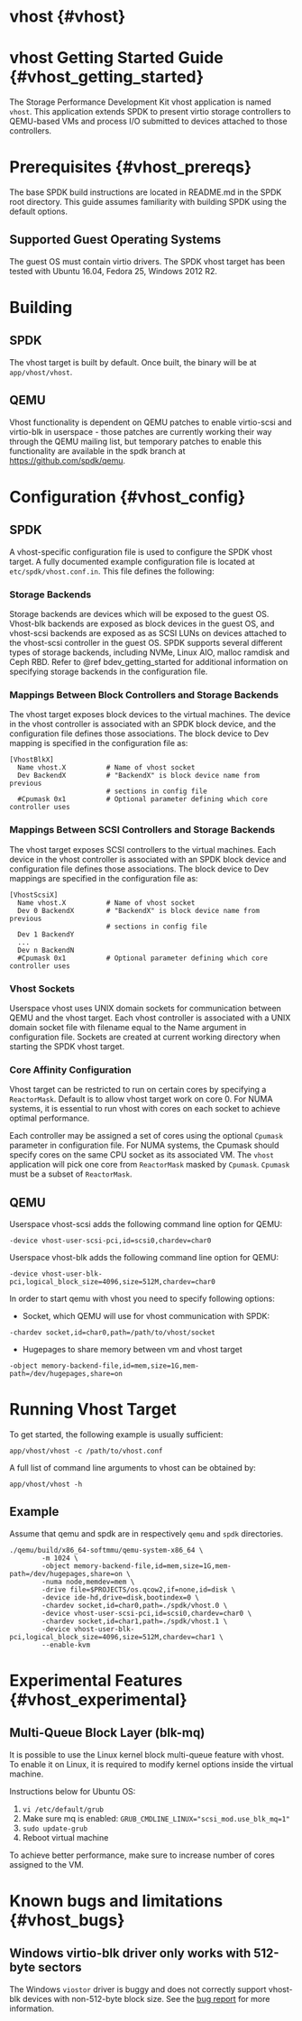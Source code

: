 # vhost {#vhost}

# vhost Getting Started Guide {#vhost_getting_started}

The Storage Performance Development Kit vhost application is named `vhost`.
This application extends SPDK to present virtio storage controllers to QEMU-based
VMs and process I/O submitted to devices attached to those controllers.

# Prerequisites {#vhost_prereqs}

The base SPDK build instructions are located in README.md in the SPDK root directory.
This guide assumes familiarity with building SPDK using the default options.

## Supported Guest Operating Systems

The guest OS must contain virtio drivers. The SPDK vhost target has been tested
with Ubuntu 16.04, Fedora 25, Windows 2012 R2.

# Building

## SPDK

The vhost target is built by default.
Once built, the binary will be at `app/vhost/vhost`.

## QEMU

Vhost functionality is dependent on QEMU patches to enable virtio-scsi and
virtio-blk in userspace - those patches are currently working their way
through the QEMU mailing list, but temporary patches to enable this
functionality are available in the spdk branch at https://github.com/spdk/qemu.

# Configuration {#vhost_config}

## SPDK

A vhost-specific configuration file is used to configure the SPDK vhost
target.  A fully documented example configuration file is located at
`etc/spdk/vhost.conf.in`.  This file defines the following:

### Storage Backends

Storage backends are devices which will be exposed to the guest OS.
Vhost-blk backends are exposed as block devices in the guest OS, and vhost-scsi backends are
exposed as as SCSI LUNs on devices attached to the vhost-scsi controller in the guest OS.
SPDK supports several different types of storage backends, including NVMe,
Linux AIO, malloc ramdisk and Ceph RBD.  Refer to @ref bdev_getting_started for
additional information on specifying storage backends in the configuration file.

### Mappings Between Block Controllers and Storage Backends

The vhost target exposes block devices to the virtual machines.
The device in the vhost controller is associated with an SPDK block device, and the
configuration file defines those associations.  The block device to Dev mapping
is specified in the configuration file as:

~~~
[VhostBlkX]
  Name vhost.X          # Name of vhost socket
  Dev BackendX          # "BackendX" is block device name from previous
                        # sections in config file
  #Cpumask 0x1          # Optional parameter defining which core controller uses
~~~

### Mappings Between SCSI Controllers and Storage Backends

The vhost target exposes SCSI controllers to the virtual machines.
Each device in the vhost controller is associated with an SPDK block device and
configuration file defines those associations.  The block device to Dev mappings
are specified in the configuration file as:

~~~
[VhostScsiX]
  Name vhost.X          # Name of vhost socket
  Dev 0 BackendX        # "BackendX" is block device name from previous
                        # sections in config file
  Dev 1 BackendY
  ...
  Dev n BackendN
  #Cpumask 0x1          # Optional parameter defining which core controller uses
~~~

### Vhost Sockets

Userspace vhost uses UNIX domain sockets for communication between QEMU
and the vhost target.  Each vhost controller is associated with a UNIX domain
socket file with filename equal to the Name argument in configuration file.
Sockets are created at current working directory when starting the SPDK vhost
target.

### Core Affinity Configuration

Vhost target can be restricted to run on certain cores by specifying a `ReactorMask`.
Default is to allow vhost target work on core 0. For NUMA systems, it is essential
to run vhost with cores on each socket to achieve optimal performance.

Each controller may be assigned a set of cores using the optional
`Cpumask` parameter in configuration file.  For NUMA systems, the Cpumask should
specify cores on the same CPU socket as its associated VM. The `vhost` application will
pick one core from `ReactorMask` masked by `Cpumask`. `Cpumask` must be a subset of
`ReactorMask`.

## QEMU

Userspace vhost-scsi adds the following command line option for QEMU:
~~~
-device vhost-user-scsi-pci,id=scsi0,chardev=char0
~~~

Userspace vhost-blk adds the following command line option for QEMU:
~~~
-device vhost-user-blk-pci,logical_block_size=4096,size=512M,chardev=char0
~~~

In order to start qemu with vhost you need to specify following options:

 - Socket, which QEMU will use for vhost communication with SPDK:
~~~
-chardev socket,id=char0,path=/path/to/vhost/socket
~~~

 - Hugepages to share memory between vm and vhost target
~~~
-object memory-backend-file,id=mem,size=1G,mem-path=/dev/hugepages,share=on
~~~

# Running Vhost Target

To get started, the following example is usually sufficient:
~~~
app/vhost/vhost -c /path/to/vhost.conf
~~~

A full list of command line arguments to vhost can be obtained by:
~~~
app/vhost/vhost -h
~~~


## Example

Assume that qemu and spdk are in respectively `qemu` and `spdk` directories.
~~~
./qemu/build/x86_64-softmmu/qemu-system-x86_64 \
        -m 1024 \
        -object memory-backend-file,id=mem,size=1G,mem-path=/dev/hugepages,share=on \
        -numa node,memdev=mem \
        -drive file=$PROJECTS/os.qcow2,if=none,id=disk \
        -device ide-hd,drive=disk,bootindex=0 \
        -chardev socket,id=char0,path=./spdk/vhost.0 \
        -device vhost-user-scsi-pci,id=scsi0,chardev=char0 \
        -chardev socket,id=char1,path=./spdk/vhost.1 \
        -device vhost-user-blk-pci,logical_block_size=4096,size=512M,chardev=char1 \
        --enable-kvm
~~~

# Experimental Features {#vhost_experimental}

## Multi-Queue Block Layer (blk-mq)

It is possible to use the Linux kernel block multi-queue feature with vhost.
To enable it on Linux, it is required to modify kernel options inside the
virtual machine.

Instructions below for Ubuntu OS:
1. `vi /etc/default/grub`
2. Make sure mq is enabled:
`GRUB_CMDLINE_LINUX="scsi_mod.use_blk_mq=1"`
3. `sudo update-grub`
4. Reboot virtual machine

To achieve better performance, make sure to increase number of cores
assigned to the VM.

# Known bugs and limitations {#vhost_bugs}

## Windows virtio-blk driver only works with 512-byte sectors

The Windows `viostor` driver is buggy and does not correctly support vhost-blk
devices with non-512-byte block size.
See the [bug report](https://bugzilla.redhat.com/show_bug.cgi?id=1411092) for
more information.

